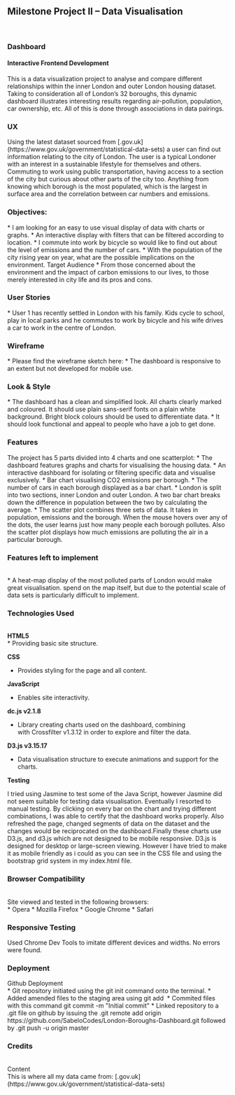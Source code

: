 <h2>Milestone Project II – Data Visualisation</h2><br>
<h3>Dashboard</h3>
<h4>Interactive Frontend Development</h4>

<p>This is a data visualization project to analyse and compare different relationships within 
the inner London and outer London housing dataset. Taking to consideration all of London’s 32 boroughs, 
this dynamic dashboard illustrates interesting results regarding air-pollution, population, car ownership, 
etc. All of this is done through associations in data pairings.</p>

<h3>UX</h3>
<p>Using the latest dataset sourced from [.gov.uk](https://www.gov.uk/government/statistical-data-sets) a user can 
find out information relating to the city of London. The user is a typical Londoner with an interest in a 
sustainable lifestyle for themselves and others. Commuting to work using public transportation, having access 
to a section of the city but curious about other parts of the city too. Anything from knowing which borough is 
the most populated, which is the largest in surface area and the correlation between car numbers and emissions.</p>

<h3>Objectives:</h3>
* I am looking for an easy to use visual display of data with charts or graphs.
* An interactive display with filters that can be filtered according to location. 
* I commute into work by bicycle so would like to find out about the level of emissions and the number of cars.
* With the population of the city rising year on year, what are the possible implications on the environment. 
Target Audience
* From those concerned about the environment and the impact of carbon emissions to our lives, to those merely 
interested in city life and its pros and cons.

<h3>User Stories</h3>
* User 1 has recently settled in London with his family. Kids cycle to school, play in local parks and he commutes 
to work by bicycle and his wife drives a car to work in the centre of London.  


<h3>Wireframe</h3>
* Please find the wireframe sketch here: 
* The dashboard is responsive to an extent but not developed for mobile use. 

<h3>Look & Style</h3>
* The dashboard has a clean and simplified look. All charts clearly marked and coloured. It should use plain sans-serif 
fonts on a plain white background. Bright block colours should be used to differentiate data.
* It should look functional and appeal to people who have a job to get done.

<h3>Features</h3>
The project has 5 parts divided into 4 charts and one scatterplot:
* The dashboard features graphs and charts for visualising the housing data.
* An interactive dashboard for isolating or filtering specific data and visualise exclusively. 
* Bar chart visualising CO2 emissions per borough.
* The number of cars in each borough displayed as a bar chart.
* London is split into two sections, inner London and outer London. A two bar chart breaks down the difference in 
population between the two by calculating the average.
* The scatter plot combines three sets of data. It takes in population, emissions and the borough. When the mouse 
hovers over any of the dots, the user learns just how many people each borough pollutes. Also the scatter plot displays 
how much emissions are polluting the air in a particular borough. 

<h3>Features left to implement</h3><br>
* A heat-map display of the most polluted parts of London would make great visualisation. spend on the map itself, but due to the potential scale of data sets is particularly difficult to implement.

<h3>Technologies Used</h3><br>
<b>HTML5</b><br>
* Providing basic site structure.

<b>CSS</b><br>
* Provides styling for the page and all content.

<b>JavaScript</b><br>
* Enables site interactivity.

<b>dc.js v2.1.8</b><br>
* Library creating charts used on the dashboard, combining with Crossfilter v1.3.12 in order to explore and filter the data.

<b>D3.js v3.15.17</b><br>
* Data visualisation structure to execute animations and support for the charts.

<b>Testing</b><br>
<p>I tried using Jasmine to test some of the Java Script, however Jasmine did not seem suitable for testing data visualisation. 
Eventually I resorted to manual testing. By clicking on every bar on the chart and trying different combinations, 
I was able to certify that the dashboard works properly. Also refreshed the page, changed segments of data on the dataset 
and the changes would be reciprocated on the dashboard.Finally these charts use D3.js, and d3.js which are not designed to 
be mobile responsive. D3.js is designed for desktop or large-screen viewing. However I have tried to make it as mobile 
friendly as i could as you can see in the CSS file and using the bootstrap grid system in my index.html file.</p>

<h3>Browser Compatibility</h3><br>
Site viewed and tested in the following browsers:<br>
* Opera
* Mozilla Firefox
* Google Chrome
* Safari

<h3>Responsive Testing</h3>
Used Chrome Dev Tools to imitate different devices and widths. No errors were found.

<h3>Deployment</h3>
Github Deployment<br>
* Git repository initiated using the git init command onto the terminal.
* Added amended files to the staging area using git add 
* Commited files with this command git commit -m "Initial commit"
* Linked repository to a .git file on github by issuing the 
.git remote add origin https://github.com/SabeloCodes/London-Boroughs-Dashboard.git 
followed by .git push -u origin master

<h3>Credits</h3><br>
Content<br>
This is where all my data came from: [.gov.uk](https://www.gov.uk/government/statistical-data-sets) 

